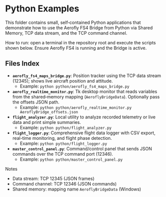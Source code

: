 # Python Examples

This folder contains small, self‑contained Python applications that demonstrate how to use the Aerofly FS4 Bridge from Python via Shared Memory, TCP data stream, and the TCP command channel.

How to run: open a terminal in the repository root and execute the scripts shown below. Ensure Aerofly FS4 is running and the Bridge is active.

## Files Index

- **`aerofly_fs4_maps_bridge.py`**: Position tracker using the TCP data stream (12345); shows live aircraft position and attitude.
  - Example: `python python/aerofly_fs4_maps_bridge.py`
- **`aerofly_realtime_monitor.py`**: Tk desktop monitor that reads variables from the shared‑memory mapping (`AeroflyBridgeData`). Optionally pass the offsets JSON path.
  - Example: `python python/aerofly_realtime_monitor.py AeroflyBridge_offsets.json`
- **`flight_analyzer.py`**: Local utility to analyze recorded telemetry or live data and print simple summaries.
  - Example: `python python/flight_analyzer.py`
- **`flight_logger.py`**: Comprehensive flight data logger with CSV export, real-time monitoring, and flight phase detection.
  - Example: `python python/flight_logger.py`
- **`master_control_panel.py`**: Command/control panel that sends JSON commands over the TCP command port (12346).
  - Example: `python python/master_control_panel.py`

Notes
- Data stream: TCP 12345 (JSON frames)
- Command channel: TCP 12346 (JSON commands)
- Shared memory: mapping name `AeroflyBridgeData` (Windows)
